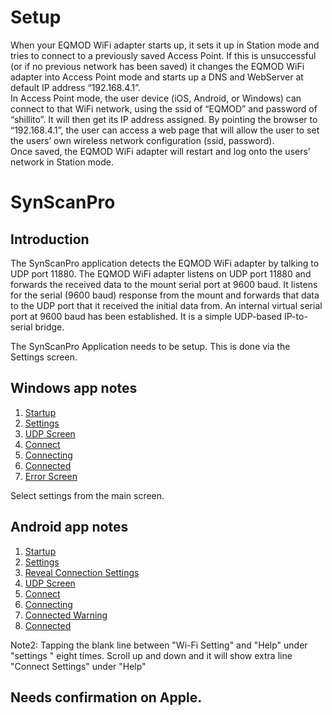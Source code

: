 # Setup

When your EQMOD WiFi adapter starts up, it sets it up in Station mode and tries to connect to a previously saved Access Point. If this is unsuccessful (or if no previous network has been saved) it changes the EQMOD WiFi adapter into Access Point mode and starts up a DNS and WebServer at default IP address “192.168.4.1”.  
In Access Point mode, the user device (iOS, Android, or Windows) can connect to that WiFi network, using the ssid of “EQMOD” and password of “shillito”. It will then get its IP address assigned. By pointing the browser to “192.168.4.1”, the user can access a web page that will allow the user to set the users’ own wireless network configuration (ssid, password).  
Once saved, the EQMOD WiFi adapter will restart and log onto the users’ network in Station mode.  

# SynScanPro

## Introduction 

The SynScanPro application detects the EQMOD WiFi adapter by talking to UDP port 11880. The EQMOD WiFi adapter listens on UDP port 11880 and forwards the received data to the mount serial port at 9600 baud. It listens for the serial (9600 baud) response from the mount and forwards that data to the UDP port that it received the initial data from. An internal virtual serial port at 9600 baud has been established. It is a simple UDP-based IP-to-serial bridge.

The SynScanPro Application needs to be setup. This is done via the Settings screen.
## Windows app notes

1. [Startup](https://github.com/ozarchie/EQMOD-WiFi/blob/master/Documentation/images/EQMODWiFiWin-1.PNG)  
2. [Settings](https://github.com/ozarchie/EQMOD-WiFi/blob/master/Documentation/images/EQMODWiFiWin-2.PNG)  
3. [UDP Screen](https://github.com/ozarchie/EQMOD-WiFi/blob/master/Documentation/images/EQMODWiFiWin-3.PNG)  
4. [Connect](https://github.com/ozarchie/EQMOD-WiFi/blob/master/Documentation/images/EQMODWiFiWin-4.PNG)  
5. [Connecting](https://github.com/ozarchie/EQMOD-WiFi/blob/master/Documentation/images/EQMODWiFiWin-5.PNG)  
6. [Connected](https://github.com/ozarchie/EQMOD-WiFi/blob/master/Documentation/images/EQMODWiFiWin-6.PNG)  
7. [Error Screen](https://github.com/ozarchie/EQMOD-WiFi/blob/master/Documentation/images/EQMODWiFiWin-7.PNG)  

Select settings from the main screen.

## Android app notes
1. [Startup](https://github.com/ozarchie/EQMOD-WiFi/blob/master/Documentation/images/EQMODWiFiAndroid-7.png) 
2. [Settings](https://github.com/ozarchie/EQMOD-WiFi/blob/master/Documentation/images/EQMODWiFiAndroid-7.png) 
3. [Reveal Connection Settings](https://github.com/ozarchie/EQMOD-WiFi/blob/master/Documentation/images/EQMODWiFiWin-1.PNG)  
4. [UDP Screen](https://github.com/ozarchie/EQMOD-WiFi/blob/master/Documentation/images/EQMODWiFiWin-1.PNG)  
5. [Connect](github.com/ozarchie/EQMOD-WiFi/blob/master/Documentation/images/EQMODWiFiAndroid-5.png)
6. [Connecting](github.com/ozarchie/EQMOD-WiFi/blob/master/Documentation/images/EQMODWiFiAndroid-6.png)
7. [Connected Warning](github.com/ozarchie/EQMOD-WiFi/master/Documentation/tree/images/EQMODWiFiAndroid-7.png)
8. [Connected](github.com/ozarchie/EQMOD-WiFi/master/Documentation/tree/images/EQMODWiFiAndroid-8.png)

Note2: Tapping the blank line between "Wi-Fi Setting" and "Help" under "settings " eight times. Scroll up and down and it will show extra line "Connect Settings" under "Help"

## Needs confirmation on Apple.
